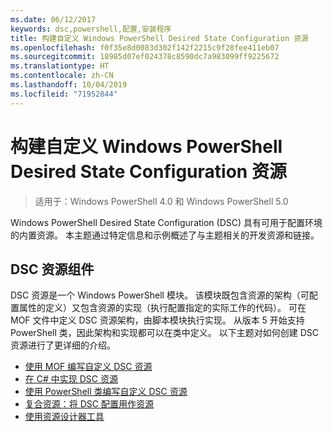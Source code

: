 ```yaml
---
ms.date: 06/12/2017
keywords: dsc,powershell,配置,安装程序
title: 构建自定义 Windows PowerShell Desired State Configuration 资源
ms.openlocfilehash: f0f35e8d0083d302f142f2215c9f28fee411eb07
ms.sourcegitcommit: 18985d07ef024378c8590dc7a983099ff9225672
ms.translationtype: HT
ms.contentlocale: zh-CN
ms.lasthandoff: 10/04/2019
ms.locfileid: "71952844"
---
```

# <a name="build-custom-windows-powershell-desired-state-configuration-resources"></a>构建自定义 Windows PowerShell Desired State Configuration 资源

> 适用于：Windows PowerShell 4.0 和 Windows PowerShell 5.0

Windows PowerShell Desired State Configuration (DSC) 具有可用于配置环境的内置资源。 本主题通过特定信息和示例概述了与主题相关的开发资源和链接。

## <a name="dsc-resource-components"></a>DSC 资源组件

DSC 资源是一个 Windows PowerShell 模块。 该模块既包含资源的架构（可配置属性的定义）又包含资源的实现（执行配置指定的实际工作的代码）。 可在 MOF 文件中定义 DSC 资源架构，由脚本模块执行实现。 从版本 5 开始支持 PowerShell 类，因此架构和实现都可以在类中定义。 以下主题对如何创建 DSC 资源进行了更详细的介绍。

* [使用 MOF 编写自定义 DSC 资源](authoringResourceMOF.md)
* [在 C# 中实现 DSC 资源](authoringResourceMofCS.md)
* [使用 PowerShell 类编写自定义 DSC 资源](authoringResourceClass.md)
* [复合资源：将 DSC 配置用作资源](authoringResourceComposite.md)
* [使用资源设计器工具](authoringResourceMofDesigner.md)
